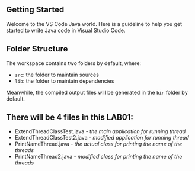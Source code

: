 ## Getting Started

Welcome to the VS Code Java world. Here is a guideline to help you get started to write Java code in Visual Studio Code.

## Folder Structure

The workspace contains two folders by default, where:

- `src`: the folder to maintain sources
- `lib`: the folder to maintain dependencies

Meanwhile, the compiled output files will be generated in the `bin` folder by default.

## There will be 4 files in this LAB01:
* ExtendThreadClassTest.java - *the main application for running thread*
* ExtendThreadClassTest2.java - *modified application for running thread*
* PrintNameThread.java - *the actual class for printing the name of the threads*
* PrintNameThread2.java - *modified class for printing the name of the threads*

